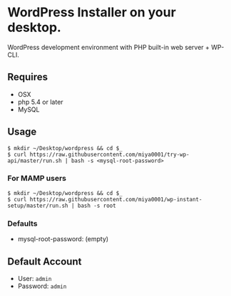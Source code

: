 # WordPress Installer on your desktop.

WordPress development environment with PHP built-in web server + WP-CLI.

## Requires

* OSX
* php 5.4 or later
* MySQL

## Usage

```
$ mkdir ~/Desktop/wordpress && cd $_
$ curl https://raw.githubusercontent.com/miya0001/try-wp-api/master/run.sh | bash -s <mysql-root-password>
```

### For MAMP users

```
$ mkdir ~/Desktop/wordpress && cd $_
$ curl https://raw.githubusercontent.com/miya0001/wp-instant-setup/master/run.sh | bash -s root
```


### Defaults

* mysql-root-password: (empty)

## Default Account

* User: `admin`
* Password: `admin`
